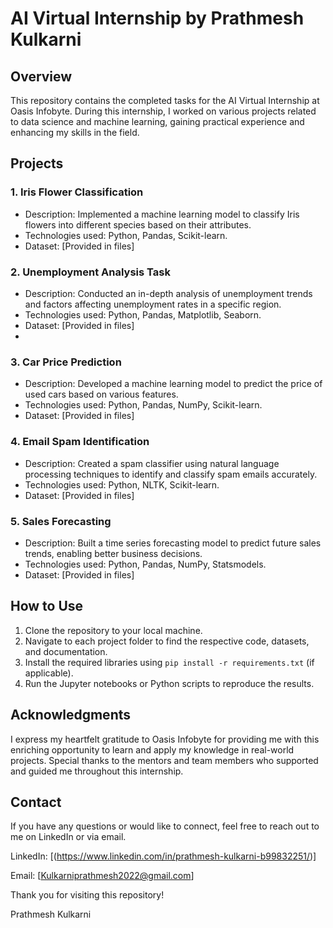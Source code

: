 # AI Virtual Internship by Prathmesh Kulkarni 

## Overview

This repository contains the completed tasks for the AI Virtual Internship at Oasis Infobyte. During this internship, I worked on various projects related to data science and machine learning, gaining practical experience and enhancing my skills in the field.

## Projects

### 1. Iris Flower Classification

- Description: Implemented a machine learning model to classify Iris flowers into different species based on their attributes.
- Technologies used: Python, Pandas, Scikit-learn.
- Dataset: [Provided in files]


### 2. Unemployment Analysis Task

- Description: Conducted an in-depth analysis of unemployment trends and factors affecting unemployment rates in a specific region.
- Technologies used: Python, Pandas, Matplotlib, Seaborn.
- Dataset: [Provided in files]
- 
### 3. Car Price Prediction

- Description: Developed a machine learning model to predict the price of used cars based on various features.
- Technologies used: Python, Pandas, NumPy, Scikit-learn.
- Dataset: [Provided in files]

### 4. Email Spam Identification

- Description: Created a spam classifier using natural language processing techniques to identify and classify spam emails accurately.
- Technologies used: Python, NLTK, Scikit-learn.
- Dataset: [Provided in files]

### 5. Sales Forecasting

- Description: Built a time series forecasting model to predict future sales trends, enabling better business decisions.
- Technologies used: Python, Pandas, NumPy, Statsmodels.
- Dataset: [Provided in files]

## How to Use

1. Clone the repository to your local machine.
2. Navigate to each project folder to find the respective code, datasets, and documentation.
3. Install the required libraries using `pip install -r requirements.txt` (if applicable).
4. Run the Jupyter notebooks or Python scripts to reproduce the results.

## Acknowledgments

I express my heartfelt gratitude to Oasis Infobyte for providing me with this enriching opportunity to learn and apply my knowledge in real-world projects. Special thanks to the mentors and team members who supported and guided me throughout this internship.

## Contact

If you have any questions or would like to connect, feel free to reach out to me on LinkedIn or via email.

LinkedIn: [(https://www.linkedin.com/in/prathmesh-kulkarni-b99832251/)]

Email: [Kulkarniprathmesh2022@gmail.com]

Thank you for visiting this repository!

Prathmesh Kulkarni 
